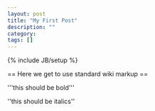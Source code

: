 ```yaml
---
layout: post
title: "My First Post"
description: ""
category: 
tags: []
---
```

{% include JB/setup %}

== Here we get to use standard wiki markup ==

'''this should be bold'''

''this should be italics''

